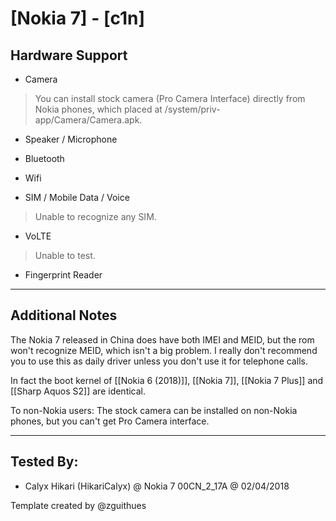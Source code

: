 # [Nokia 7] - [c1n]

## Hardware Support

* Camera
> You can install stock camera (Pro Camera Interface) directly from Nokia phones, which placed at /system/priv-app/Camera/Camera.apk.

* Speaker / Microphone
> 
  
* Bluetooth
> 

* Wifi
> 

* SIM / Mobile Data / Voice
> Unable to recognize any SIM.

* VoLTE
> Unable to test.

* Fingerprint Reader
> 

***
## Additional Notes

The Nokia 7 released in China does have both IMEI and MEID, but the rom won't recognize MEID, which isn't a big problem.
I really don't recommend you to use this as daily driver unless you don't use it for telephone calls. 

In fact the boot kernel of [[Nokia 6 (2018)]], [[Nokia 7]], [[Nokia 7 Plus]] and [[Sharp Aquos S2]] are identical.

To non-Nokia users: The stock camera can be installed on non-Nokia phones, but you can't get Pro Camera interface.

***


## Tested By:
* Calyx Hikari (HikariCalyx) @ Nokia 7 00CN_2_17A @ 02/04/2018

Template created by @zguithues